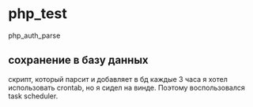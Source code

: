 # php_test
php_auth_parse

## сохранение в базу данных
скрипт, который парсит и добавляет в бд каждые 3 часа я хотел использовать crontab, но я сидел на винде. Поэтому воспользовался task scheduler.
